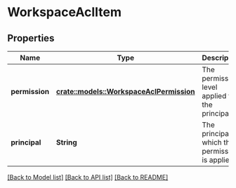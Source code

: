 # WorkspaceAclItem

## Properties

Name | Type | Description | Notes
------------ | ------------- | ------------- | -------------
**permission** | [**crate::models::WorkspaceAclPermission**](WorkspaceAclPermission.md) | The permission level applied to the principal. | 
**principal** | **String** | The principal in which the permission is applied. | 

[[Back to Model list]](../README.md#documentation-for-models) [[Back to API list]](../README.md#documentation-for-api-endpoints) [[Back to README]](../README.md)


